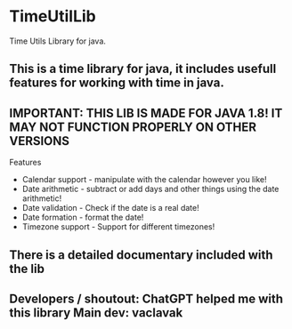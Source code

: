 # TimeUtilLib
Time Utils Library for java.

This is a time library for java, it includes usefull features for working with time in java.
----------------------------------------------------------------------------------------------------------------------------------------------
IMPORTANT:
THIS LIB IS MADE FOR JAVA 1.8!
IT MAY NOT FUNCTION PROPERLY ON OTHER VERSIONS
----------------------------------------------------------------------------------------------------------------------------------------------
Features
- Calendar support - manipulate with the calendar however you like!
- Date arithmetic - subtract or add days and other things using the date arithmetic!
- Date validation - Check if the date is a real date!
- Date formation - format the date!
- Timezone support - Support for different timezones!

There is a detailed documentary included with the lib
----------------------------------------------------------------------------------------------------------------------------------------------
Developers / shoutout:
ChatGPT helped me with this library
Main dev:
vaclavak
----------------------------------------------------------------------------------------------------------------------------------------------




